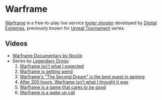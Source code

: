 # Warframe

[Warframe](https://www.warframe.com/) is a free-to-play live service [looter shooter](https://en.wikipedia.org/wiki/Looter_shooter) developed by [Digital Extremes](https://www.digitalextremes.com/), previously known for [Unreal Tournament](/games/UnrealTournament99.md) series.

## Videos
- [Warframe Documentary by Noclip](https://youtube.com/playlist?list=PL-THgg8QnvU7Weo1mCM9H2AXljC7UrDm8&si=wjz3GgddfGDH8agp)
- Series by [Legendary Drops](https://www.youtube.com/@LegendaryDrops):
  1. [Warframe isn't what I expected](https://youtu.be/nCOjBT1zwzk)
  1. [Warframe is getting weird](https://youtu.be/gdmpYFZCu5E)
  1. [Warframe's "The Second Dream" is the best quest in gaming](https://youtu.be/olPQUWjAbeQ)
  1. [After 200 hours, Warframe isn't what I thought it was](https://youtu.be/bRLIQ9pT_q0)
  1. [Warframe is a game that cares to be good](https://youtu.be/Yib5IzJr1EM)
  1. [Warframe is a wake up call](https://youtu.be/EFopRkMLajU)
